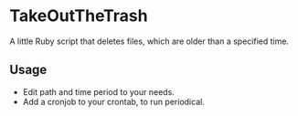 TakeOutTheTrash
===============

A little Ruby script that deletes files, which are older than a specified time.


Usage
-----
- Edit path and time period to your needs.
- Add a cronjob to your crontab, to run periodical.
